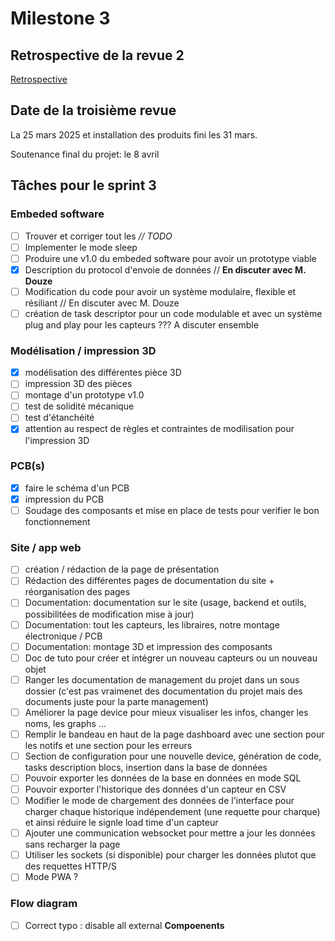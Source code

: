 # Milestone 3

## Retrospective de la revue 2

[Retrospective](retrospective.md)

## Date de la troisième revue

La 25 mars 2025 et installation des produits fini les 31 mars.

Soutenance final du projet: le 8 avril

## Tâches pour le sprint 3

### Embeded software

- [ ] Trouver et corriger tout les *// TODO*
- [ ] Implementer le mode sleep
- [ ] Produire une v1.0 du embeded software pour avoir un prototype viable
- [X] Description du protocol d'envoie de données // **En discuter avec M. Douze**
- [ ] Modification du code pour avoir un système modulaire, flexible et résiliant // En discuter avec M. Douze
- [ ] création de task descriptor pour un code modulable et avec un système plug and play pour les capteurs ??? A discuter ensemble

### Modélisation / impression 3D

- [X] modélisation des différentes pièce 3D
- [ ] impression 3D des pièces
- [ ] montage d'un prototype v1.0
- [ ] test de solidité mécanique
- [ ] test d'étanchéité
- [X] attention au respect de règles et contraintes de modilisation pour l'impression 3D

### PCB(s)

- [X] faire le schéma d'un PCB
- [X] impression du PCB
- [ ] Soudage des composants et mise en place de tests pour verifier le bon fonctionnement

### Site / app web

- [ ] création / rédaction de la page de présentation
- [ ] Rédaction des différentes pages de documentation du site + réorganisation des pages
- [ ] Documentation: documentation sur le site (usage, backend et outils, possibilitées de modification mise à jour)
- [ ] Documentation: tout les capteurs, les libraires, notre montage électronique / PCB
- [ ] Documentation: montage 3D et impression des composants
- [ ] Doc de tuto pour créer et intégrer un nouveau capteurs ou un nouveau objet
- [ ] Ranger les documentation de management du projet dans un sous dossier (c'est pas vraimenet des documentation du projet mais des documents juste pour la parte management)
- [ ] Améliorer la page device pour mieux visualiser les infos, changer les noms, les graphs ...
- [ ] Remplir le bandeau en haut de la page dashboard avec une section pour les notifs et une section pour les erreurs
- [ ] Section de configuration pour une nouvelle device, génération de code, tasks description blocs, insertion dans la base de données
- [ ] Pouvoir exporter les données de la base en données en mode SQL
- [ ] Pouvoir exporter l'historique des données d'un capteur en CSV
- [ ] Modifier le mode de chargement des données de l'interface pour charger chaque historique indépendement (une requette pour charque) et ainsi réduire le signle load time d'un capteur
- [ ] Ajouter une communication websocket pour mettre a jour les données sans recharger la page
- [ ] Utiliser les sockets (si disponible) pour charger les données plutot que des requettes HTTP/S
- [ ] Mode PWA ?

### Flow diagram
- [ ] Correct typo : disable all external **Compoenents**
